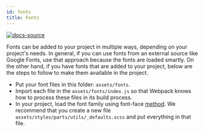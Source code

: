 ```yaml
---
id: fonts
title: Fonts
---
```


[![docs-source](https://img.shields.io/badge/source-eightshift--frontend--libs-yellow?style=for-the-badge&logo=javascript&labelColor=2a2a2a)](https://github.com/duenneffe/eightshift-frontend-libs/tree/5.0.0)

Fonts can be added to your project in multiple ways, depending on your project's needs. In general, if you can use fonts from an external source like Google Fonts, use that approach because the fonts are loaded smartly. On the other hand, if you have fonts that are added to your project, below are the steps to follow to make them available in the project.

* Put your font files in this folder: `assets/fonts`.
* Import each file in the `assets/fonts/index.js` so that Webpack knows how to process these files in its build process.
* In your project, load the font family using font-face [method](/docs/basics/library). We recommend that you create a new file `assets/styles/parts/utils/_defaults.scss` and put everything in that file.
